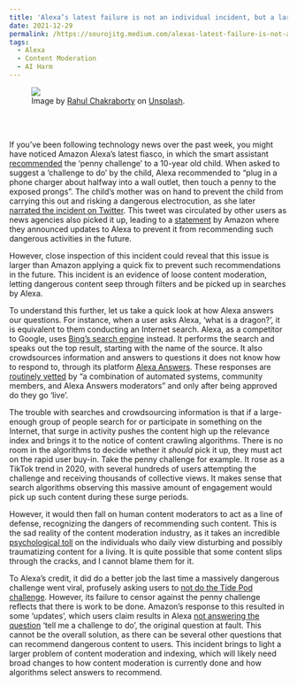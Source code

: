 ```yaml
---
title: 'Alexa’s latest failure is not an individual incident, but a larger issue'
date: 2021-12-29
permalink: /https://sourojitg.medium.com/alexas-latest-failure-is-not-an-individual-incident-but-a-larger-issue-f066a870cdd7
tags:
  - Alexa
  - Content Moderation
  - AI Harm
---
```

<figure>
  <img src = "https://miro.medium.com/max/1400/1*0F85Zji7RrfydmslXQuOxQ.jpeg" class="center">
  <figcaption>Image by <a href = "https://unsplash.com/@hckmstrrahul">Rahul Chakraborty</a> on <a href = "https://unsplash.com/?utm_source=medium&utm_medium=referral">Unsplash</a>.</figcaption>
</figure>
<br><br>
<p>If you’ve been following technology news over the past week, you might have noticed Amazon Alexa’s latest fiasco, in which the smart assistant <a href = "https://arstechnica.com/gadgets/2021/12/alexa-tells-10-year-old-to-try-a-shocking-tiktok-challenge/">recommended<a/> the ‘penny challenge’ to a 10-year old child. When asked to suggest a ‘challenge to do’ by the child, Alexa recommended to “plug in a phone charger about halfway into a wall outlet, then touch a penny to the exposed prongs”. The child’s mother was on hand to prevent the child from carrying this out and risking a dangerous electrocution, as she later <a href = "https://twitter.com/klivdahl/status/1475220450598924297?s=20">narrated the incident on Twitter</a>. This tweet was circulated by other users as news agencies also picked it up, leading to a <a href = "https://www.bbc.com/news/technology-59810383?ref=upstract.com&curator=upstract.com&utm_source=upstract.com">statement</a> by Amazon where they announced updates to Alexa to prevent it from recommending such dangerous activities in the future.</p>
<p>However, close inspection of this incident could reveal that this issue is larger than Amazon applying a quick fix to prevent such recommendations in the future. This incident is an evidence of loose content moderation, letting dangerous content seep through filters and be picked up in searches by Alexa.</p>
<p>To understand this further, let us take a quick look at how Alexa answers our questions. For instance, when a user asks Alexa, ‘what is a dragon?’, it is equivalent to them conducting an Internet search. Alexa, as a competitor to Google, uses <a href = "https://smarterhomeguide.com/alexa-search-engine/">Bing’s search engine</a> instead. It performs the search and speaks out the top result, starting with the name of the source. It also crowdsources information and answers to questions it does not know how to respond to, through its platform <a href = "https://alexaanswers.amazon.com/about">Alexa Answers</a>. These responses are <a href = "https://alexaanswers.amazon.com/help/GG42MLLJCSREQHM8#about">routinely vetted</a> by “a combination of automated systems, community members, and Alexa Answers moderators” and only after being approved do they go ‘live’.</p>
<p>The trouble with searches and crowdsourcing information is that if a large-enough group of people search for or participate in something on the Internet, that surge in activity pushes the content high up the relevance index and brings it to the notice of content crawling algorithms. There is no room in the algorithms to decide whether it <em>should</em> pick it up, they must act on the rapid user buy-in. Take the penny challenge for example. It rose as a TikTok trend in 2020, with several hundreds of users attempting the challenge and receiving thousands of collective views. It makes sense that search algorithms observing this massive amount of engagement would pick up such content during these surge periods.</p>
<p>However, it would then fall on human content moderators to act as a line of defense, recognizing the dangers of recommending such content. This is the sad reality of the content moderation industry, as it takes an incredible <a href = "https://www.newyorker.com/news/q-and-a/the-underworld-of-online-content-moderation">psychological toll</a> on the individuals who daily view disturbing and possibly traumatizing content for a living. It is quite possible that some content slips through the cracks, and I cannot blame them for it.</p>
<p>To Alexa’s credit, it did do a better job the last time a massively dangerous challenge went viral, profusely asking users to <a href = "https://www.youtube.com/shorts/SZLHxyKLvAs">not do the Tide Pod challenge</a>. However, its failure to censor against the penny challenge reflects that there is work to be done. Amazon’s response to this resulted in some ‘updates’, which users claim results in Alexa <a href = "https://www.usatoday.com/story/tech/gadgets/2021/12/29/amazon-echo-suggests-child-dangerous-tiktok-challenge/9035680002/">not answering the question</a> ‘tell me a challenge to do’, the original question at fault. This cannot be the overall solution, as there can be several other questions that can recommend dangerous content to users. This incident brings to light a larger problem of content moderation and indexing, which will likely need broad changes to how content moderation is currently done and how algorithms select answers to recommend.</p>
  
